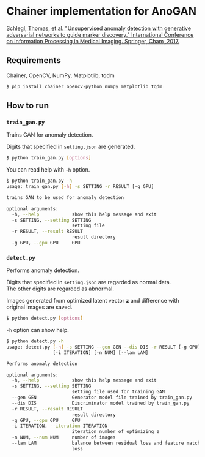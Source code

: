 # Chainer implementation for AnoGAN
[Schlegl, Thomas, et al. "Unsupervised anomaly detection with generative adversarial networks to guide marker discovery." International Conference on Information Processing in Medical Imaging. Springer, Cham, 2017.](https://arxiv.org/abs/1703.05921)

## Requirements
Chainer, OpenCV, NumPy, Matplotlib, tqdm

```bash
$ pip install chainer opencv-python numpy matplotlib tqdm
```

## How to run
### `train_gan.py`
Trains GAN for anomaly detection.

Digits that specified in `setting.json` are generated.

```bash
$ python train_gan.py [options]
```

You can read help with `-h` option.

```bash
$ python train_gan.py -h
usage: train_gan.py [-h] -s SETTING -r RESULT [-g GPU]

trains GAN to be used for anomaly detection

optional arguments:
  -h, --help            show this help message and exit
  -s SETTING, --setting SETTING
                        setting file
  -r RESULT, --result RESULT
                        result directory
  -g GPU, --gpu GPU     GPU
```

### `detect.py`
Performs anomaly detection.

Digits that specified in `setting.json` are regarded as normal data.  
The other digits are regarded as abnormal.

Images generated from optimized latent vector **z** and difference with original images are saved.

```bash
$ python detect.py [options]
```

`-h` option can show help.

```bash
$ python detect.py -h
usage: detect.py [-h] -s SETTING --gen GEN --dis DIS -r RESULT [-g GPU]
                 [-i ITERATION] [-n NUM] [--lam LAM]

Performs anomaly detection

optional arguments:
  -h, --help            show this help message and exit
  -s SETTING, --setting SETTING
                        setting file used for training GAN
  --gen GEN             Generator model file trained by train_gan.py
  --dis DIS             Discriminator model trained by train_gan.py
  -r RESULT, --result RESULT
                        result directory
  -g GPU, --gpu GPU     GPU
  -i ITERATION, --iteration ITERATION
                        iteration number of optimizing z
  -n NUM, --num NUM     number of images
  --lam LAM             balance between residual loss and feature matching
                        loss
```
